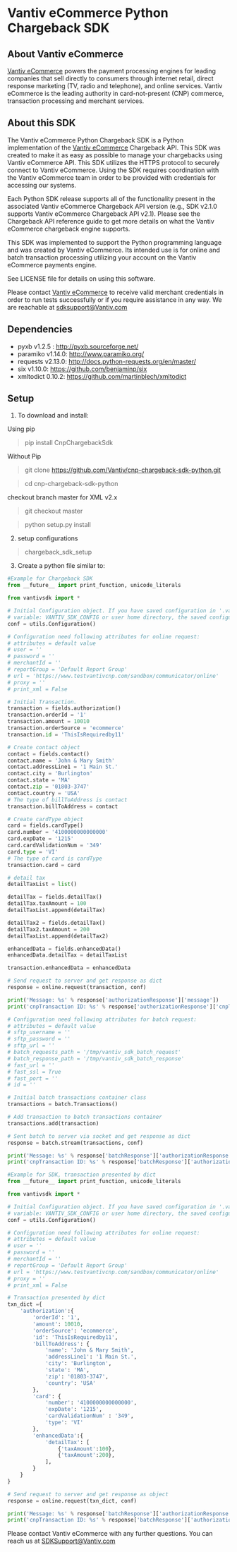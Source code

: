 Vantiv eCommerce Python Chargeback SDK
=====================

About Vantiv eCommerce
------------
[Vantiv eCommerce](https://developer.vantiv.com/community/ecommerce) powers the payment processing engines for leading companies that sell directly to consumers through  internet retail, direct response marketing (TV, radio and telephone), and online services. Vantiv eCommerce is the leading authority in card-not-present (CNP) commerce, transaction processing and merchant services.


About this SDK
--------------
The Vantiv eCommerce Python Chargeback SDK is a Python implementation of the [Vantiv eCommerce](https://developer.vantiv.com/community/ecommerce) Chargeback API. This SDK was created to make it as easy as possible to manage your chargebacks using Vantiv eCommerce API. This SDK utilizes the HTTPS protocol to securely connect to Vantiv eCommerce. Using the SDK requires coordination with the Vantiv eCommerce team in order to be provided with credentials for accessing our systems.

Each Python SDK release supports all of the functionality present in the associated Vantiv eCommerce Chargeback API version (e.g., SDK v2.1.0 supports Vantiv eCommerce Chargeback API v2.1). Please see the Chargeback API reference guide to get more details on what the Vantiv eCommerce chargeback engine supports.

This SDK was implemented to support the Python programming language and was created by Vantiv eCommerce. Its intended use is for online and batch transaction processing utilizing your account on the Vantiv eCommerce payments engine.

See LICENSE file for details on using this software.

Please contact [Vantiv eCommerce](https://developer.vantiv.com/community/ecommerce) to receive valid merchant credentials in order to run tests successfully or if you require assistance in any way.  We are reachable at sdksupport@Vantiv.com

Dependencies
------------
* pyxb v1.2.5 : http://pyxb.sourceforge.net/
* paramiko v1.14.0: http://www.paramiko.org/
* requests v2.13.0: http://docs.python-requests.org/en/master/
* six v1.10.0: https://github.com/benjaminp/six
* xmltodict 0.10.2: https://github.com/martinblech/xmltodict

Setup
-----
1) To download and install:

Using pip 

>pip install CnpChargebackSdk

Without Pip

>git clone https://github.com/Vantiv/cnp-chargeback-sdk-python.git

>cd cnp-chargeback-sdk-python

checkout branch master for XML v2.x
>git checkout master

>python setup.py install

2) setup configurations

>chargeback_sdk_setup

3) Create a python file similar to:

```python
#Example for Chargeback SDK
from __future__ import print_function, unicode_literals

from vantivsdk import *

# Initial Configuration object. If you have saved configuration in '.vantiv_python_sdk.conf' at system environment
# variable: VANTIV_SDK_CONFIG or user home directory, the saved configuration will be automatically load.
conf = utils.Configuration()

# Configuration need following attributes for online request:
# attributes = default value
# user = ''
# password = ''
# merchantId = ''
# reportGroup = 'Default Report Group'
# url = 'https://www.testvantivcnp.com/sandbox/communicator/online'
# proxy = ''
# print_xml = False

# Initial Transaction.
transaction = fields.authorization()
transaction.orderId = '1'
transaction.amount = 10010
transaction.orderSource = 'ecommerce'
transaction.id = 'ThisIsRequiredby11'

# Create contact object
contact = fields.contact()
contact.name = 'John & Mary Smith'
contact.addressLine1 = '1 Main St.'
contact.city = 'Burlington'
contact.state = 'MA'
contact.zip = '01803-3747'
contact.country = 'USA'
# The type of billToAddress is contact
transaction.billToAddress = contact

# Create cardType object
card = fields.cardType()
card.number = '4100000000000000'
card.expDate = '1215'
card.cardValidationNum = '349'
card.type = 'VI'
# The type of card is cardType
transaction.card = card

# detail tax
detailTaxList = list()

detailTax = fields.detailTax()
detailTax.taxAmount = 100
detailTaxList.append(detailTax)

detailTax2 = fields.detailTax()
detailTax2.taxAmount = 200
detailTaxList.append(detailTax2)

enhancedData = fields.enhancedData()
enhancedData.detailTax = detailTaxList

transaction.enhancedData = enhancedData

# Send request to server and get response as dict
response = online.request(transaction, conf)

print('Message: %s' % response['authorizationResponse']['message'])
print('cnpTransaction ID: %s' % response['authorizationResponse']['cnpTxnId'])

# Configuration need following attributes for batch request:
# attributes = default value
# sftp_username = ''
# sftp_password = ''
# sftp_url = ''
# batch_requests_path = '/tmp/vantiv_sdk_batch_request'
# batch_response_path = '/tmp/vantiv_sdk_batch_response'
# fast_url = ''
# fast_ssl = True
# fast_port = ''
# id = ''

# Initial batch transactions container class
transactions = batch.Transactions()

# Add transaction to batch transactions container
transactions.add(transaction)

# Sent batch to server via socket and get response as dict
response = batch.stream(transactions, conf)

print('Message: %s' % response['batchResponse']['authorizationResponse']['message'])
print('cnpTransaction ID: %s' % response['batchResponse']['authorizationResponse']['cnpTxnId'])
```

```python
#Example for SDK, transaction presented by dict
from __future__ import print_function, unicode_literals

from vantivsdk import *

# Initial Configuration object. If you have saved configuration in '.vantiv_python_sdk.conf' at system environment
# variable: VANTIV_SDK_CONFIG or user home directory, the saved configuration will be automatically load.
conf = utils.Configuration()

# Configuration need following attributes for online request:
# attributes = default value
# user = ''
# password = ''
# merchantId = ''
# reportGroup = 'Default Report Group'
# url = 'https://www.testvantivcnp.com/sandbox/communicator/online'
# proxy = ''
# print_xml = False

# Transaction presented by dict
txn_dict ={
    'authorization':{
        'orderId': '1',
        'amount': 10010,
        'orderSource': 'ecommerce',
        'id': 'ThisIsRequiredby11',
        'billToAddress': {
            'name': 'John & Mary Smith',
            'addressLine1': '1 Main St.',
            'city': 'Burlington',
            'state': 'MA',
            'zip': '01803-3747',
            'country': 'USA'
        },
        'card': {
            'number': '4100000000000000',
            'expDate': '1215',
            'cardValidationNum' : '349',
            'type': 'VI'
        },
        'enhancedData':{
            'detailTax': [
                {'taxAmount':100},
                {'taxAmount':200},
            ],
        }
    }
}

# Send request to server and get response as object
response = online.request(txn_dict, conf)

print('Message: %s' % response['batchResponse']['authorizationResponse']['message'])
print('cnpTransaction ID: %s' % response['batchResponse']['authorizationResponse']['cnpTxnId'])
```

Please contact Vantiv eCommerce with any further questions. You can reach us at SDKSupport@Vantiv.com
